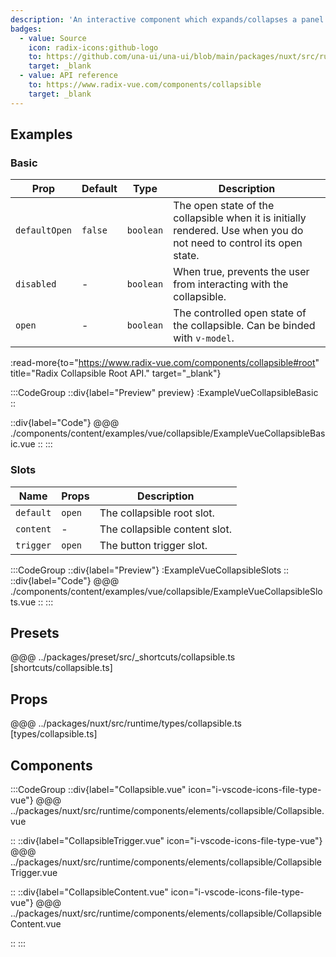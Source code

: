 ```yaml
---
description: 'An interactive component which expands/collapses a panel.'
badges:
  - value: Source
    icon: radix-icons:github-logo
    to: https://github.com/una-ui/una-ui/blob/main/packages/nuxt/src/runtime/components/elements/collapsible/Collapsible.vue
    target: _blank
  - value: API reference
    to: https://www.radix-vue.com/components/collapsible
    target: _blank
---
```


## Examples

### Basic

| Prop          | Default | Type      | Description                                                                                                          |
| ------------- | ------- | --------- | -------------------------------------------------------------------------------------------------------------------- |
| `defaultOpen` | `false` | `boolean` | The open state of the collapsible when it is initially rendered. Use when you do not need to control its open state. |
| `disabled`    | -       | `boolean` | When true, prevents the user from interacting with the collapsible.                                                  |
| `open`        | -       | `boolean` | The controlled open state of the collapsible. Can be binded with `v-model`.                                          |

:read-more{to="https://www.radix-vue.com/components/collapsible#root" title="Radix Collapsible Root API." target="_blank"}

:::CodeGroup
::div{label="Preview" preview}
  :ExampleVueCollapsibleBasic
::

::div{label="Code"}
@@@ ./components/content/examples/vue/collapsible/ExampleVueCollapsibleBasic.vue
::
:::

### Slots

| Name      | Props  | Description                   |
| --------- | ------ | ----------------------------- |
| `default` | `open` | The collapsible root slot.    |
| `content` | -      | The collapsible content slot. |
| `trigger` | `open` | The button trigger slot.      |

:::CodeGroup
::div{label="Preview"}
:ExampleVueCollapsibleSlots
::
::div{label="Code"}
@@@ ./components/content/examples/vue/collapsible/ExampleVueCollapsibleSlots.vue
::
:::

## Presets

@@@ ../packages/preset/src/_shortcuts/collapsible.ts [shortcuts/collapsible.ts]

## Props

@@@ ../packages/nuxt/src/runtime/types/collapsible.ts [types/collapsible.ts]

## Components

:::CodeGroup
::div{label="Collapsible.vue" icon="i-vscode-icons-file-type-vue"}
@@@ ../packages/nuxt/src/runtime/components/elements/collapsible/Collapsible.vue

::
::div{label="CollapsibleTrigger.vue" icon="i-vscode-icons-file-type-vue"}
@@@ ../packages/nuxt/src/runtime/components/elements/collapsible/CollapsibleTrigger.vue

::
::div{label="CollapsibleContent.vue" icon="i-vscode-icons-file-type-vue"}
@@@ ../packages/nuxt/src/runtime/components/elements/collapsible/CollapsibleContent.vue

::
:::
